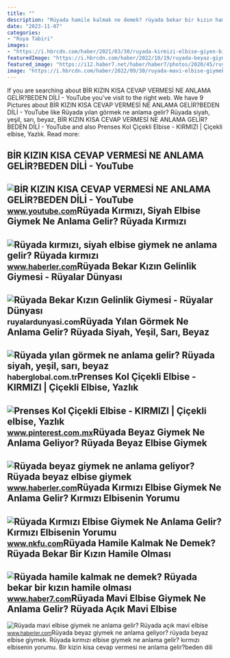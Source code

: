 ```yaml
---
title: ""
description: "Rüyada hamile kalmak ne demek? rüyada bekar bir kızın hamile olması"
date: "2023-11-07"
categories:
- "Ruya Tabiri"
images:
- "https://i.hbrcdn.com/haber/2021/03/30/ruyada-kirmizi-elbise-giyen-birini-gormek-ne-14029602_1907_amp.jpg"
featuredImage: "https://i.hbrcdn.com/haber/2022/10/19/ruyada-beyaz-giymek-ne-anlama-geliyor-ruyada-15369400_7603_m.jpg"
featured_image: "https://i12.haber7.net/haber/haber7/photos/2020/45/ruyada_kendini_hamile_olarak_gormek_ne_demek_ruyada_bekar_bir_kizin_hamile_olmasi_tabirleri_1604641042_5392.jpg"
image: "https://i.hbrcdn.com/haber/2022/09/30/ruyada-mavi-elbise-giymek-ne-anlama-gelir-ruyada-15323271_3005_amp.jpg"
---
```


If you are searching about BİR KIZIN KISA CEVAP VERMESİ NE ANLAMA GELİR?BEDEN DİLİ - YouTube you've visit to the right web. We have 9 Pictures about BİR KIZIN KISA CEVAP VERMESİ NE ANLAMA GELİR?BEDEN DİLİ - YouTube like Rüyada yılan görmek ne anlama gelir? Rüyada siyah, yeşil, sarı, beyaz, BİR KIZIN KISA CEVAP VERMESİ NE ANLAMA GELİR?BEDEN DİLİ - YouTube and also Prenses Kol Çiçekli Elbise - KIRMIZI | Çi̇çekli̇ elbi̇se, Yazlık. Read more:

BİR KIZIN KISA CEVAP VERMESİ NE ANLAMA GELİR?BEDEN DİLİ - YouTube
-----------------------------------------------------------------

 ![BİR KIZIN KISA CEVAP VERMESİ NE ANLAMA GELİR?BEDEN DİLİ - YouTube](https://i.ytimg.com/vi/Tn8DQCS41Us/maxresdefault.jpg) <small>www.youtube.com</small>Rüyada Kırmızı, Siyah Elbise Giymek Ne Anlama Gelir? Rüyada Kırmızı
-------------------------------------------------------------------

 ![Rüyada kırmızı, siyah elbise giymek ne anlama gelir? Rüyada kırmızı](https://i.hbrcdn.com/haber/2021/03/30/ruyada-kirmizi-elbise-giyen-birini-gormek-ne-14029602_1907_amp.jpg) <small>www.haberler.com</small>Rüyada Bekar Kızın Gelinlik Giymesi - Rüyalar Dünyası
-----------------------------------------------------

 ![Rüyada Bekar Kızın Gelinlik Giymesi - Rüyalar Dünyası](http://ruyalardunyasi.com/wp-content/uploads/2019/06/dugunde-bekar-kizin-gelinlik-giymesi.jpg) <small>ruyalardunyasi.com</small>Rüyada Yılan Görmek Ne Anlama Gelir? Rüyada Siyah, Yeşil, Sarı, Beyaz
---------------------------------------------------------------------

 ![Rüyada yılan görmek ne anlama gelir? Rüyada siyah, yeşil, sarı, beyaz](https://i.haberglobal.com.tr/storage/files/images/2022/02/23/ruyada-yilan-gormek-ne-anlama-gelir-ruyada-siyah-yesil-sari-beyaz-kirmizi-ve-mavi-evde-yilan-gormek-ne-demek-IJYp.jpg) <small>haberglobal.com.tr</small>Prenses Kol Çiçekli Elbise - KIRMIZI | Çi̇çekli̇ Elbi̇se, Yazlık
----------------------------------------------------------------

 ![Prenses Kol Çiçekli Elbise - KIRMIZI | Çi̇çekli̇ elbi̇se, Yazlık](https://i.pinimg.com/originals/b1/77/2c/b1772cc0ac89f2f01c20e7ac707a77ec.png) <small>www.pinterest.com.mx</small>Rüyada Beyaz Giymek Ne Anlama Geliyor? Rüyada Beyaz Elbise Giymek
-----------------------------------------------------------------

 ![Rüyada beyaz giymek ne anlama geliyor? Rüyada beyaz elbise giymek](https://i.hbrcdn.com/haber/2022/10/19/ruyada-beyaz-giymek-ne-anlama-geliyor-ruyada-15369400_7603_m.jpg) <small>www.haberler.com</small>Rüyada Kırmızı Elbise Giymek Ne Anlama Gelir? Kırmızı Elbisenin Yorumu
----------------------------------------------------------------------

 ![Rüyada Kırmızı Elbise Giymek Ne Anlama Gelir? Kırmızı Elbisenin Yorumu](https://www.nkfu.com/wp-content/uploads/2020/08/ruyada-kirmizi-elbise.jpg) <small>www.nkfu.com</small>Rüyada Hamile Kalmak Ne Demek? Rüyada Bekar Bir Kızın Hamile Olması
-------------------------------------------------------------------

 ![Rüyada hamile kalmak ne demek? Rüyada bekar bir kızın hamile olması](https://i12.haber7.net/haber/haber7/photos/2020/45/ruyada_kendini_hamile_olarak_gormek_ne_demek_ruyada_bekar_bir_kizin_hamile_olmasi_tabirleri_1604641042_5392.jpg) <small>www.haber7.com</small>Rüyada Mavi Elbise Giymek Ne Anlama Gelir? Rüyada Açık Mavi Elbise
------------------------------------------------------------------

 ![Rüyada mavi elbise giymek ne anlama gelir? Rüyada açık mavi elbise](https://i.hbrcdn.com/haber/2022/09/30/ruyada-mavi-elbise-giymek-ne-anlama-gelir-ruyada-15323271_3005_amp.jpg) <small>www.haberler.com</small>Rüyada beyaz giymek ne anlama geliyor? rüyada beyaz elbise giymek. Rüyada kırmızı elbise giymek ne anlama gelir? kırmızı elbisenin yorumu. Bi̇r kizin kisa cevap vermesi̇ ne anlama geli̇r?beden di̇li̇
